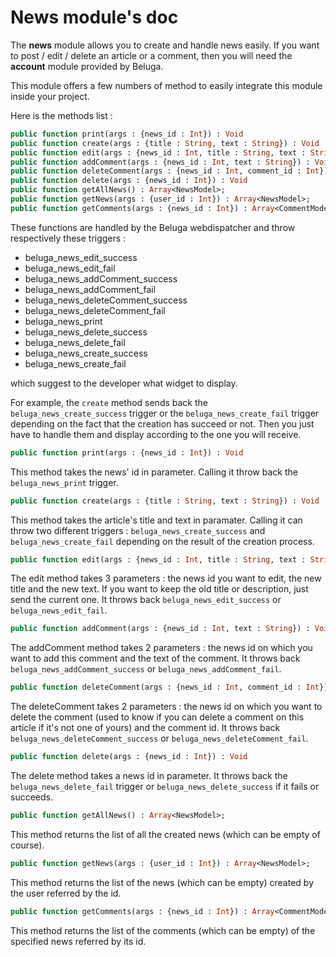 News module's doc
=================

The __news__ module allows you to create and handle news easily. If you want to post / edit / delete an article or a comment, then you will need the __account__ module provided by Beluga.

This module offers a few numbers of method to easily integrate this module inside your project.

Here is the methods list :

```Haxe
public function print(args : {news_id : Int}) : Void
public function create(args : {title : String, text : String}) : Void
public function edit(args : {news_id : Int, title : String, text : String}) : Void
public function addComment(args : {news_id : Int, text : String}) : Void
public function deleteComment(args : {news_id : Int, comment_id : Int}) : Void
public function delete(args : {news_id : Int}) : Void
public function getAllNews() : Array<NewsModel>;
public function getNews(args : {user_id : Int}) : Array<NewsModel>;
public function getComments(args : {news_id : Int}) : Array<CommentModel>;
```

These functions are handled by the Beluga webdispatcher and throw respectively these triggers :

* beluga_news_edit_success
* beluga_news_edit_fail
* beluga_news_addComment_success
* beluga_news_addComment_fail
* beluga_news_deleteComment_success
* beluga_news_deleteComment_fail
* beluga_news_print
* beluga_news_delete_success
* beluga_news_delete_fail
* beluga_news_create_success
* beluga_news_create_fail

which suggest to the developer what widget to display.

For example, the `create` method sends back the `beluga_news_create_success` trigger or the `beluga_news_create_fail` trigger depending on the fact that the creation has succeed or not. Then you just have to handle them and display according to the one you will receive.

```Haxe
public function print(args : {news_id : Int}) : Void
```

This method takes the news' id in parameter. Calling it throw back the `beluga_news_print` trigger.

```Haxe
public function create(args : {title : String, text : String}) : Void
```

This method takes the article's title and text in paramater. Calling it can throw two different triggers : `beluga_news_create_success` and `beluga_news_create_fail` depending on the result of the creation process.

```Haxe
public function edit(args : {news_id : Int, title : String, text : String}) : Void
```

The edit method takes 3 parameters : the news id you want to edit, the new title and the new text. If you want to keep the old title or description, just send the current one. It throws back `beluga_news_edit_success` or `beluga_news_edit_fail`.

```Haxe
public function addComment(args : {news_id : Int, text : String}) : Void
```

The addComment method takes 2 parameters : the news id on which you want to add this comment and the text of the comment. It throws back `beluga_news_addComment_success` or `beluga_news_addComment_fail`.

```Haxe
public function deleteComment(args : {news_id : Int, comment_id : Int}) : Void
```

The deleteComment takes 2 parameters : the news id on which you want to delete the comment (used to know if you can delete a comment on this article if it's not one of yours) and the comment id. It throws back `beluga_news_deleteComment_success` or `beluga_news_deleteComment_fail`.

```Haxe
public function delete(args : {news_id : Int}) : Void
```

The delete method takes a news id in parameter. It throws back the `beluga_news_delete_fail` trigger or `beluga_news_delete_success` if it fails or succeeds.

```Haxe
public function getAllNews() : Array<NewsModel>;
```

This method returns the list of all the created news (which can be empty of course).

```Haxe
public function getNews(args : {user_id : Int}) : Array<NewsModel>;
```

This method returns the list of the news (which can be empty) created by the user referred by the id.

```Haxe
public function getComments(args : {news_id : Int}) : Array<CommentModel>;
```

This method returns the list of the comments (which can be empty) of the specified news referred by its id.